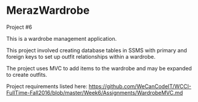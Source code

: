 # MerazWardrobe
Project #6

This is a wardrobe management application.

This project involved creating database tables in SSMS with primary and foreign keys to set up outfit relationships within a wardrobe.

The project uses MVC to add items to the wardrobe and may be expanded to create outfits.

Project requirements listed here: https://github.com/WeCanCodeIT/WCCI-FullTime-Fall2016/blob/master/Week6/Assignments/WardrobeMVC.md
